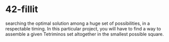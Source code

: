 # 42-fillit
searching the optimal solution among a huge set of possibilities, in a respectable timing. In this particular project, you will have to find a way to assemble a given Tetriminos set altogether in the smallest possible square.
